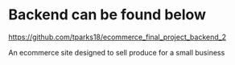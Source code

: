# Backend can be found below
https://github.com/tparks18/ecommerce_final_project_backend_2

An ecommerce site designed to sell produce for a small business

